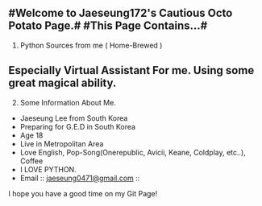 #Welcome to Jaeseung172's Cautious Octo Potato Page.#
#This Page Contains...#
---------------------
1. Python Sources from me ( Home-Brewed )

Especially Virtual Assistant For me.
Using some great magical ability.
---------------------
2. Some Information About Me.
- Jaeseung Lee from South Korea
- Preparing for G.E.D in South Korea
- Age 18
- Live in Metropolitan Area
- Love English, Pop-Song(Onerepublic, Avicii, Keane, Coldplay, etc..), Coffee
- I LOVE PYTHON.
- Email :: jaeseung0471@gmail.com :: 

I hope you have a good time on my Git Page!
